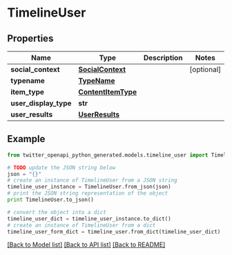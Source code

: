 # TimelineUser


## Properties
Name | Type | Description | Notes
------------ | ------------- | ------------- | -------------
**social_context** | [**SocialContext**](SocialContext.md) |  | [optional] 
**typename** | [**TypeName**](TypeName.md) |  | 
**item_type** | [**ContentItemType**](ContentItemType.md) |  | 
**user_display_type** | **str** |  | 
**user_results** | [**UserResults**](UserResults.md) |  | 

## Example

```python
from twitter_openapi_python_generated.models.timeline_user import TimelineUser

# TODO update the JSON string below
json = "{}"
# create an instance of TimelineUser from a JSON string
timeline_user_instance = TimelineUser.from_json(json)
# print the JSON string representation of the object
print TimelineUser.to_json()

# convert the object into a dict
timeline_user_dict = timeline_user_instance.to_dict()
# create an instance of TimelineUser from a dict
timeline_user_form_dict = timeline_user.from_dict(timeline_user_dict)
```
[[Back to Model list]](../README.md#documentation-for-models) [[Back to API list]](../README.md#documentation-for-api-endpoints) [[Back to README]](../README.md)


